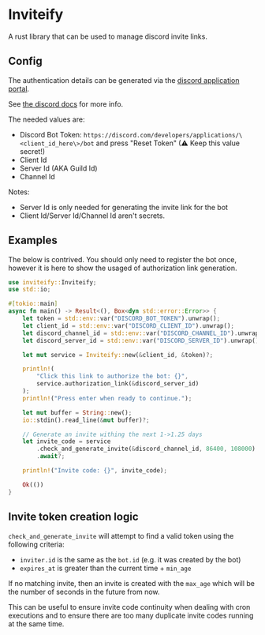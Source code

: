 # Inviteify

A rust library that can be used to manage discord invite links.

## Config

The authentication details can be generated via the [discord application portal](https://discord.com/developers/applications?new_application=true).

See [the discord docs](https://discord.com/developers/docs/getting-started) for more info.

The needed values are:

- Discord Bot Token: `https://discord.com/developers/applications/\<client_id_here\>/bot` and press
  "Reset Token" (⚠ Keep this value secret!)
- Client Id
- Server Id (AKA Guild Id)
- Channel Id

Notes:

- Server Id is only needed for generating the invite link for the bot
- Client Id/Server Id/Channel Id aren't secrets.


## Examples

The below is contrived. You should only need to register the bot once, however
it is here to show the usaged of authorization link generation.

```rust
use inviteify::Inviteify;
use std::io;

#[tokio::main]
async fn main() -> Result<(), Box<dyn std::error::Error>> {
    let token = std::env::var("DISCORD_BOT_TOKEN").unwrap();
    let client_id = std::env::var("DISCORD_CLIENT_ID").unwrap();
    let discord_channel_id = std::env::var("DISCORD_CHANNEL_ID").unwrap();
    let discord_server_id = std::env::var("DISCORD_SERVER_ID").unwrap();

    let mut service = Inviteify::new(&client_id, &token)?;

    println!(
        "Click this link to authorize the bot: {}",
        service.authorization_link(&discord_server_id)
    );
    println!("Press enter when ready to continue.");

    let mut buffer = String::new();
    io::stdin().read_line(&mut buffer)?;

    // Generate an invite withing the next 1->1.25 days
    let invite_code = service
        .check_and_generate_invite(&discord_channel_id, 86400, 108000)
        .await?;

    println!("Invite code: {}", invite_code);

    Ok(())
}
```

## Invite token creation logic

`check_and_generate_invite` will attempt to find a valid token using the following criteria:

- `inviter.id` is the same as the `bot.id` (e.g. it was created by the bot)
- `expires_at` is greater than the current time + `min_age`

If no matching invite, then an invite is created with the `max_age` which will be the number of
seconds in the future from now.

This can be useful to ensure invite code continuity when dealing with cron executions and to ensure
there are too many duplicate invite codes running at the same time.
